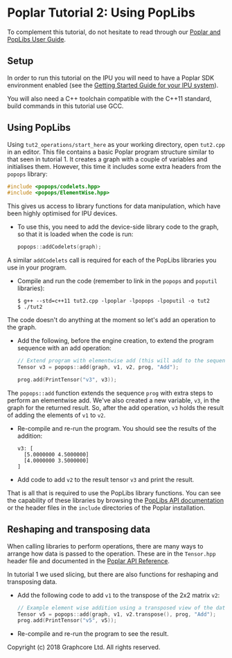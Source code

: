 <!-- Copyright (c) 2020 Graphcore Ltd. All rights reserved. -->
# Poplar Tutorial 2: Using PopLibs

To complement this tutorial, do not hesitate to read through our [Poplar
and PopLibs User
Guide](https://docs.graphcore.ai/projects/poplar-user-guide/en/3.1.0/index.html).

## Setup

In order to run this tutorial on the IPU you will need to have a Poplar
SDK environment enabled (see the [Getting Started Guide for your IPU
system](https://docs.graphcore.ai/en/latest/getting-started.html)).

You will also need a C++ toolchain compatible with the C++11 standard,
build commands in this tutorial use GCC.

## Using PopLibs

Using `tut2_operations/start_here` as your working directory, open
`tut2.cpp` in an editor. This file contains a basic Poplar program
structure similar to that seen in tutorial 1. It creates a graph with a
couple of variables and initialises them. However, this time it includes
some extra headers from the `popops` library:

```c++
#include <popops/codelets.hpp>
#include <popops/ElementWise.hpp>
```

This gives us access to library functions for data manipulation, which
have been highly optimised for IPU devices.

- To use this, you need to add the device-side library code to the graph, so
    that it is loaded when the code is run:

    ```c++
    popops::addCodelets(graph);
    ```

A similar `addCodelets` call is required for each of the PopLibs
libraries you use in your program.

- Compile and run the code (remember to link in the `popops` and `poputil`
    libraries):

    ```console
    $ g++ --std=c++11 tut2.cpp -lpoplar -lpopops -lpoputil -o tut2
    $ ./tut2
    ```

The code doesn't do anything at the moment so let's add an operation
to the graph.

- Add the following, before the engine creation, to extend the program sequence
    with an add operation:

    ```c++
    // Extend program with elementwise add (this will add to the sequence)
    Tensor v3 = popops::add(graph, v1, v2, prog, "Add");

    prog.add(PrintTensor("v3", v3));
    ```

The `popops::add` function extends the sequence `prog` with extra steps
to perform an elementwise add. We've also created a new variable, `v3`,
in the graph for the returned result. So, after the add operation, `v3`
holds the result of adding the elements of `v1` to `v2`.

- Re-compile and re-run the program. You should see the results of the addition:

    ```console
    v3: [
      [5.0000000 4.5000000]
      [4.0000000 3.5000000]
    ]
    ```

- Add code to add `v2` to the result tensor `v3` and print the result.

That is all that is required to use the PopLibs library functions. You
can see the capability of these libraries by browsing the [PopLibs API
documentation](https://docs.graphcore.ai/projects/poplar-api/en/3.1.0/poplibs_api.html)
or the header files in the `include` directories of the Poplar
installation.

## Reshaping and transposing data

When calling libraries to perform operations, there are many ways to
arrange how data is passed to the operation. These are in the
`Tensor.hpp` header file and documented in the [Poplar API
Reference](https://docs.graphcore.ai/projects/poplar-api/en/3.1.0/poplar_api.html#poplar-tensor-hpp).

In tutorial 1 we used slicing, but there are also functions for
reshaping and transposing data.

- Add the following code to add `v1` to the transpose of the 2x2 matrix `v2`:

    ```c++
    // Example element wise addition using a transposed view of the data
    Tensor v5 = popops::add(graph, v1, v2.transpose(), prog, "Add");
    prog.add(PrintTensor("v5", v5));
    ```

- Re-compile and re-run the program to see the result.

Copyright (c) 2018 Graphcore Ltd. All rights reserved.

